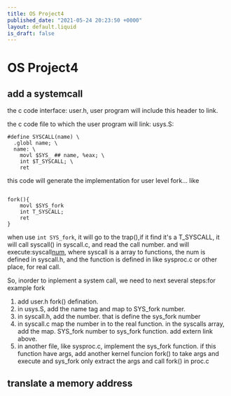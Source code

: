 ```yaml
---
title: OS Project4
published_date: "2021-05-24 20:23:50 +0000"
layout: default.liquid
is_draft: false
--- 
```

# OS Project4

## add a systemcall

the c code interface: user.h, user program will include this header to link.

the c code file to which the user program will link: usys.S:
```
#define SYSCALL(name) \
  .globl name; \
  name: \
    movl $SYS_ ## name, %eax; \
    int $T_SYSCALL; \
    ret

```
this code will generate the implementation for user level fork... like 
```

fork(){
    movl $SYS_fork
    int T_SYSCALL;
    ret
}
```

when use ```int SYS_fork```, it will go to the trap(),if it find it's a T_SYSCALL, it will call syscall() in syscall.c, and read the call number. and will execute:syscall[num](), where syscall is a array to functions, the num is defined in syscall.h, and the function is defined in like sysproc.c or other place, for real call.

So, inorder to inplement a system call, we need to next several steps:for example fork

1. add user.h fork() defination.
2. in usys.S, add the name tag and map to SYS_fork number.
3. in syscall.h, add the number. that is define the sys_fork number
4. in syscall.c map the number in to the real function. in the syscalls array, add the map. SYS_fork number to sys_fork function. add extern link above.
5. in another file, like sysproc.c, implement the sys_fork function. if this function have args, add another kernel funcion fork() to take args and execute and sys_fork only extract the args and call fork() in proc.c

## translate a memory address